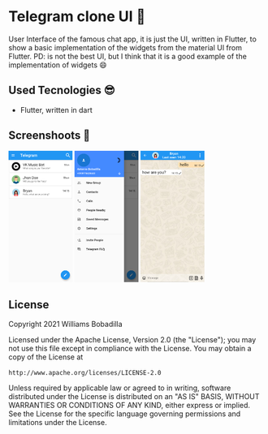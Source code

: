 # Telegram clone UI :rocket:

User Interface of the famous chat app, it is just the UI, written in Flutter, to show a basic implementation of the widgets from the material UI from Flutter.
PD: is not the best UI, but I think that it is a good example of the implementation of widgets :smile:

## Used Tecnologies :sunglasses:

- Flutter, written in dart

## Screenshoots :iphone:

<p float="left">
<img src="https://github.com/WilliBobadilla/telegramCloneUI/blob/master/screenshots/1.png"  width="25%" height="35%" />
<img src="https://github.com/WilliBobadilla/telegramCloneUI/blob/master/screenshots/2.png"  width="25%" height="35%" />
<img src="https://github.com/WilliBobadilla/telegramCloneUI/blob/master/screenshots/3.png"  width="25%" height="35%" />
</p>

## License

Copyright 2021 Williams Bobadilla

Licensed under the Apache License, Version 2.0 (the "License");
you may not use this file except in compliance with the License.
You may obtain a copy of the License at

    http://www.apache.org/licenses/LICENSE-2.0

Unless required by applicable law or agreed to in writing, software
distributed under the License is distributed on an "AS IS" BASIS,
WITHOUT WARRANTIES OR CONDITIONS OF ANY KIND, either express or implied.
See the License for the specific language governing permissions and
limitations under the License.
